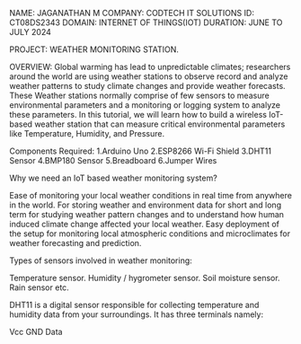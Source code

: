 NAME: JAGANATHAN M
COMPANY: CODTECH IT SOLUTIONS
ID: CT08DS2343
DOMAIN: INTERNET OF THINGS(IOT)
DURATION: JUNE TO JULY 2024

PROJECT:
WEATHER MONITORING STATION.

OVERVIEW:
Global warming has lead to unpredictable climates; researchers around the world are using weather stations to observe record and analyze weather patterns to study climate changes and provide weather forecasts. These Weather stations normally comprise of few sensors to measure environmental parameters and a monitoring or logging system to analyze these parameters. In this tutorial, we will learn how to build a wireless IoT-based weather station that can measure critical environmental parameters like Temperature, Humidity, and Pressure.

Components Required:
1.Arduino Uno
2.ESP8266 Wi-Fi Shield
3.DHT11 Sensor
4.BMP180 Sensor
5.Breadboard
6.Jumper Wires

Why we need an IoT based weather monitoring system?

Ease of monitoring your local weather conditions in real time from anywhere in the world.
For storing weather and environment data for short and long term for studying weather pattern changes and to understand how human induced climate change affected your local weather.
Easy deployment of the setup for monitoring local atmospheric conditions and microclimates for weather forecasting and prediction.

Types of sensors involved in weather monitoring:

Temperature sensor.
Humidity / hygrometer sensor.
Soil moisture sensor.
Rain sensor etc.

DHT11 is a digital sensor responsible for collecting temperature and humidity data from your surroundings. It has three terminals namely:

Vcc
GND
Data

 
  
